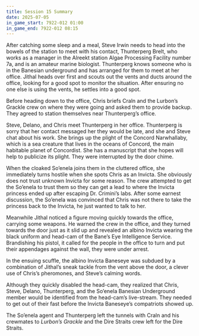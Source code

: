 ```yaml
---
title: Session 15 Summary
date: 2025-07-05
in_game_start: 7922-012 01:00
in_game_end: 7922-012 08:15
---
```


After catching some sleep and a meal, Steve Irwin needs to head into the bowels of the station to meet with his contact, Thunterperg Brelt, who works as a manager in the Alreekt station Algae Processing Facility number 7a, and is an amateur marine biologist. Thunterperg knows someone who is in the Banesian underground and has arranged for them to meet at her office. Jithal heads over first and scouts out the vents and ducts around the office, looking for a good spot to monitor the situation. After ensuring no one else is using the vents, he settles into a good spot. 

Before heading down to the office, Chris briefs Craln and the Lurbon’s Grackle crew on where they were going and asked them to provide backup. They agreed to station themselves near Thunterperg’s office.

Steve, Delano, and Chris meet Thunterperg in her office. Thunterperg is sorry that her contact messaged her they would be late, and she and Steve chat about his work. She brings up the plight of the Concord Narwhallaby, which is a sea creature that lives in the oceans of Concord, the main habitable planet of Concordist. She has a manuscript that she hopes will help to publicize its plight. They were interrupted by the door chime.

When the cloaked So’enela joins them in the cluttered office, she immediately turns hostile when she spots Chris as an Invicta. She obviously does not trust unknown Invicta for some reason. The crew attempted to get the So’enela to trust them so they can get a lead to where the Invicta princess ended up after escaping Dr. Crimini’s labs. After some earnest discussion, the So’enela was convinced that Chris was not there to take the princess back to the Invicta, he just wanted to talk to her.

Meanwhile Jithal noticed a figure moving quickly towards the office, carrying some weapons. He warned the crew in the office, and they turned towards the door just as it slid up and revealed an albino Invicta wearing the black uniform and head-cam of the Bane’s Eye Intelligence Service.  Brandishing his pistol, it called for the people in the office to turn and put their appendages against the wall, they were under arrest.

In the ensuing scuffle, the albino Invicta Baneseye was subdued by a combination of Jithal’s sneak tackle from the vent above the door, a clever use of Chris’s pheromones, and Steve’s calming words.

Although they quickly disabled the head-cam, they realized that Chris, Steve, Delano, Thunterperg, and the So’enela Banesian Underground member would be identified from the head-cam’s live-stream. They needed to get out of their fast before the Invicta Baneseye’s compatriots showed up.

The So’enela agent and Thunterperg left the tunnels with Craln and his crewmates to *Lurbon’s Grackle* and the Dire Straits crew left for the Dire Straits.
